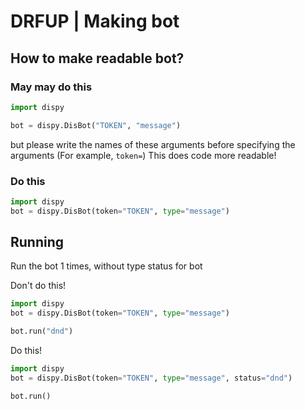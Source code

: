 # DRFUP | Making bot

## How to make readable bot?
### May may do this
```python
import dispy

bot = dispy.DisBot("TOKEN", "message")
```
but please write the names of these arguments before specifying the arguments (For example, `token=`)
This does code more readable!
### Do this
```python
import dispy
bot = dispy.DisBot(token="TOKEN", type="message")
```

## Running
Run the bot 1 times, without type status for bot

Don't do this!
```python
import dispy
bot = dispy.DisBot(token="TOKEN", type="message")

bot.run("dnd")
```
Do this!
```python
import dispy
bot = dispy.DisBot(token="TOKEN", type="message", status="dnd")

bot.run()
```